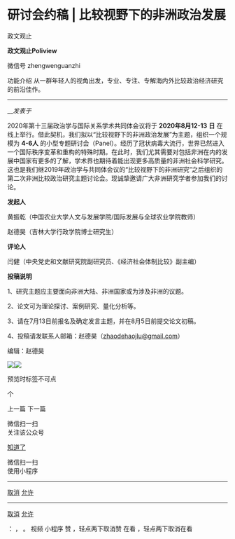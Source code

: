 

#  研讨会约稿 | 比较视野下的非洲政治发展

政文观止  

**政文观止Poliview** 

微信号 zhengwenguanzhi

功能介绍 从一群年轻人的视角出发，专业、专注、专解海内外比较政治经济研究的前沿佳作。

____

___发表于_


2020年第十三届政治学与国际关系学术共同体会议将于 **2020年8月12-13** **日**
在线上举行。借此契机，我们拟以“比较视野下的非洲政治发展”为主题，组织一个规模为 **4-6人**
的小型专题研讨会（Panel）。经历了冠状病毒大流行，世界已然进入一个国际秩序变革和重构的特殊时期。在此时，我们尤其需要对包括非洲在内的发展中国家有更多的了解，学术界也期待着能出现更多高质量的非洲社会科学研究。这也是我们继2019年政治学与共同体会议的“比较视野下的非洲研究”之后组织的第二次非洲比较政治研究主题讨论会。现诚挚邀请广大非洲研究学者参加我们的讨论。

  

  

 **发起人**

  

  

黄振乾（中国农业大学人文与发展学院/国际发展与全球农业学院教师）  

赵德昊（吉林大学行政学院博士研究生）

  

  

 **评论人**

  

  

闫健（中央党史和文献研究院副研究员、《经济社会体制比较》副主编）

  

  

 **投稿说明**

  

  

1、研究主题应主要面向非洲大陆、非洲国家或为涉及非洲的议题。

  

2、论文可为理论探讨、案例研究、量化分析等。

  

3、请在7月13日前报名及确定发言主题，并在8月5日前提交论文初稿。

  

4、投稿请发联系人邮箱：赵德昊（zhaodehaojlu@gmail.com）

  

  

  

  

编辑：赵德昊

  

![](/images/281/2.jpeg)![](/images/281/3.jpeg)

  

预览时标签不可点



个

上一篇 下一篇



微信扫一扫  
关注该公众号

[知道了](javascript:;)

 微信扫一扫  
使用小程序

****

[取消](javascript:void\(0\);) [允许](javascript:void\(0\);)

****

[取消](javascript:void\(0\);) [允许](javascript:void\(0\);)

： ， 。 视频 小程序 赞 ，轻点两下取消赞 在看 ，轻点两下取消在看

